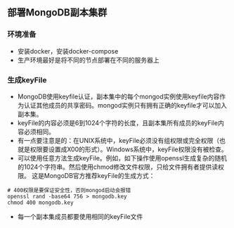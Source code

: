## 部署MongoDB副本集群
### 环境准备
* 安装docker，安装docker-compose
* 生产环境最好是将不同的节点部署在不同的服务器上

### 生成keyFile
* MongoDB使用keyfile认证，副本集中的每个mongod实例使用keyfile内容作为认证其他成员的共享密码。mongod实例只有拥有正确的keyfile才可以加入副本集。
* keyFile的内容必须是6到1024个字符的长度，且副本集所有成员的keyFile内容必须相同。
* 有一点要注意是的：在UNIX系统中，keyFile必须没有组权限或完全权限（也就是权限要设置成X00的形式）。Windows系统中，keyFile权限没有被检查。
* 可以使用任意方法生成keyFile。例如，如下操作使用openssl生成复杂的随机的1024个字符串。然后使用chmod修改文件权限，只给文件拥有者提供读权限。
这是MongoDB官方推荐keyFile的生成方式：
```
# 400权限是要保证安全性，否则mongod启动会报错
openssl rand -base64 756 > mongodb.key
chmod 400 mongodb.key
```
* 每一个副本集成员都要使用相同的keyFile文件

